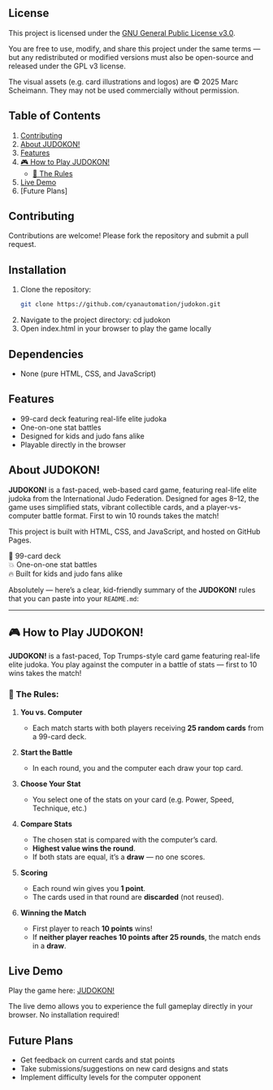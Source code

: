 ## License

This project is licensed under the [GNU General Public License v3.0](LICENSE).

You are free to use, modify, and share this project under the same terms — but any redistributed or modified versions must also be open-source and released under the GPL v3 license.

The visual assets (e.g. card illustrations and logos) are © 2025 Marc Scheimann. They may not be used commercially without permission.

## Table of Contents

1. [Contributing](#contributing)
2. [About JUDOKON!](#about-judokon)
3. [Features](#features)
4. [🎮 How to Play JUDOKON!](#-how-to-play-judokon)
   - [🥋 The Rules](#-the-rules)
5. [Live Demo](#live-demo)
6. [Future Plans]

## Contributing

Contributions are welcome! Please fork the repository and submit a pull request.

## Installation

1. Clone the repository:
   ```bash
   git clone https://github.com/cyanautomation/judokon.git

2. Navigate to the project directory:
cd judokon
3. Open index.html in your browser to play the game locally

## Dependencies

- None (pure HTML, CSS, and JavaScript)

## Features

- 99-card deck featuring real-life elite judoka
- One-on-one stat battles
- Designed for kids and judo fans alike
- Playable directly in the browser

## About JUDOKON!

**JUDOKON!** is a fast-paced, web-based card game, featuring real-life elite judoka from the International Judo Federation. Designed for ages 8–12, the game uses simplified stats, vibrant collectible cards, and a player-vs-computer battle format. First to win 10 rounds takes the match!

This project is built with HTML, CSS, and JavaScript, and hosted on GitHub Pages.

🥋 99-card deck  
💥 One-on-one stat battles  
🔥 Built for kids and judo fans alike

Absolutely — here’s a clear, kid-friendly summary of the **JUDOKON!** rules that you can paste into your `README.md`:

---

## 🎮 How to Play JUDOKON!

**JUDOKON!** is a fast-paced, Top Trumps-style card game featuring real-life elite judoka. You play against the computer in a battle of stats — first to 10 wins takes the match!

### 🥋 The Rules:

1. **You vs. Computer**
   - Each match starts with both players receiving **25 random cards** from a 99-card deck.

2. **Start the Battle**
   - In each round, you and the computer each draw your top card.

3. **Choose Your Stat**
   - You select one of the stats on your card (e.g. Power, Speed, Technique, etc.)

4. **Compare Stats**
   - The chosen stat is compared with the computer’s card.
   - **Highest value wins the round**.
   - If both stats are equal, it’s a **draw** — no one scores.

5. **Scoring**
   - Each round win gives you **1 point**.
   - The cards used in that round are **discarded** (not reused).

6. **Winning the Match**
   - First player to reach **10 points** wins!
   - If **neither player reaches 10 points after 25 rounds**, the match ends in a **draw**.

## Live Demo

Play the game here: [JUDOKON!](https://cyanautomation.github.io/judokon/)

The live demo allows you to experience the full gameplay directly in your browser. No installation required!

## Future Plans
- Get feedback on current cards and stat points
- Take submissions/suggestions on new card designs and stats
- Implement difficulty levels for the computer opponent